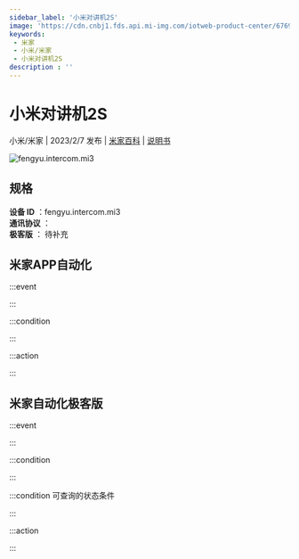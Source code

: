 ```yaml
---
sidebar_label: '小米对讲机2S'
image: 'https://cdn.cnbj1.fds.api.mi-img.com/iotweb-product-center/67690c1eb15c1eed9fa7dc127de26228_1652172721259.png?GalaxyAccessKeyId=AKVGLQWBOVIRQ3XLEW&Expires=9223372036854775807&Signature=HFEsHjPpzFvVpw6aXsTbQtMBPmQ='
keywords: 
 - 米家
 - 小米/米家
 - 小米对讲机2S
description : ''
---
```

# 小米对讲机2S

小米/米家 | 2023/2/7 发布 | [米家百科](https://home.mi.com/webapp/content/baike/product/index.html?model=fengyu.intercom.mi3) | [说明书](https://home.mi.com/views/introduction.html?model=fengyu.intercom.mi3&region=cn)

![fengyu.intercom.mi3](https://cdn.cnbj1.fds.api.mi-img.com/iotweb-product-center/67690c1eb15c1eed9fa7dc127de26228_1652172721259.png?GalaxyAccessKeyId=AKVGLQWBOVIRQ3XLEW&Expires=9223372036854775807&Signature=HFEsHjPpzFvVpw6aXsTbQtMBPmQ=)

## 规格  
> 
**设备 ID** ：fengyu.intercom.mi3  
**通讯协议** ：  
**极客版**  ： 待补充 


## 米家APP自动化  

:::event  

:::

:::condition  

:::

:::action   

:::

## 米家自动化极客版  

:::event  

:::

:::condition  

:::

:::condition 可查询的状态条件  

:::

:::action  

:::

        
